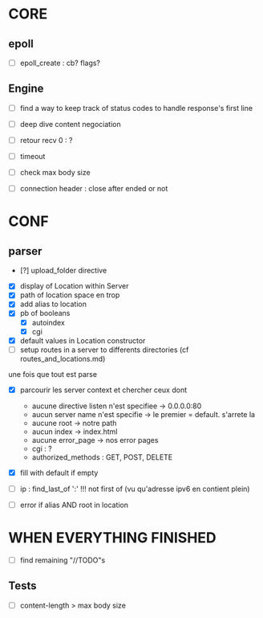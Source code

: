 # CORE

## epoll
- [ ] epoll_create : cb? flags?

## Engine
- [ ] find a way to keep track of status codes to handle response's first line
- [ ] deep dive content negociation

- [ ] retour recv 0 : ?
- [ ] timeout
- [ ] check max body size
- [ ] connection header : close after ended or not


# CONF

## parser
- [?] upload_folder directive
- [x] display of Location within Server
- [x] path of location space en trop
- [x] add alias to location
- [x] pb of booleans
    - [x] autoindex
    - [x] cgi
- [x] default values in Location constructor
- [ ] setup routes in a server to differents directories
(cf routes_and_locations.md)

une fois que tout est parse
- [x] parcourir les server context et chercher ceux dont 
	- aucune directive listen n'est specifiee -> 0.0.0.0:80
	- aucun server name n'est specifie -> le premier = default. s'arrete la
    - aucune root -> notre path
    - aucun index -> index.html
	- aucune error_page -> nos error pages
	- cgi : ?
	- authorized_methods : GET, POST, DELETE

- [x] fill with default if empty

- [ ] ip : find_last_of ':' !!! not first of (vu qu'adresse ipv6 en contient plein)
- [ ] error if alias AND root in location



# WHEN EVERYTHING FINISHED

- [ ] find remaining "//TODO"s

## Tests
- [ ] content-length > max body size
